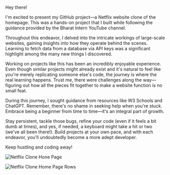Hey there!

I'm excited to present my GitHub project—a Netflix website clone of the homepage. This was a hands-on project that I built while following the guidance provided by the Bharat Intern YouTube channel.

Throughout this endeavor, I delved into the intricate workings of large-scale websites, gaining insights into how they operate behind the scenes. Learning to fetch data from a database via API keys was a significant highlight among the many new things I discovered.

Working on projects like this has been an incredibly enjoyable experience. Even though similar projects might already exist and it's natural to feel like you're merely replicating someone else's code, the journey is where the real learning happens. Trust me, there were challenges along the way—figuring out how all the pieces fit together to make a website function is no small feat.

During this journey, I sought guidance from resources like W3 Schools and ChatGPT. Remember, there's no shame in seeking help when you're stuck. Embrace being a beginner from time to time—it's an integral part of growth.

Stay persistent, tackle those bugs, refine your code (even if it feels a bit dumb at times), and yes, if needed, a keyboard might take a hit or two (we've all been there!). Build projects at your own pace, and with each endeavor, you'll undoubtedly become a more adept developer.

Keep hustling and coding away!

![Netflix Clone Hone Page](https://github.com/deep1327007/Netflix-Clone/blob/main/Netflix%20Clone%20SS/Netflix%20Home%20Page.png)

![Netflix Clone Home Page Rows](https://github.com/deep1327007/Netflix-Clone/blob/main/Netflix%20Clone%20SS/Netflix%20Home%20Page%20Rows.png)
